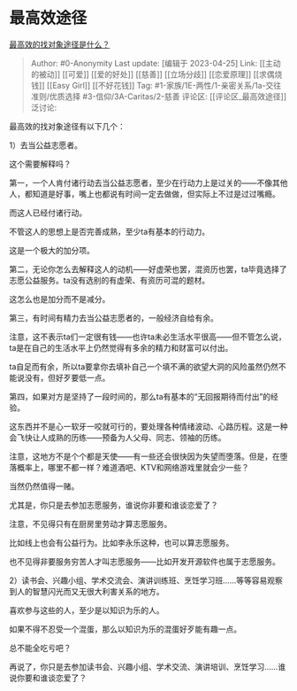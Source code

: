 # 最高效途径
[最高效的找对象途径是什么？](https://www.zhihu.com/question/37522813/answer/2206624921)

> Author: #0-Anonymity
> Last update: [编辑于 2023-04-25]
> Link: [[主动的被动]] [[可爱]] [[爱的好处]] [[慈善]] [[立场分歧]] [[恋爱原理]] [[求偶烧钱]] [[Easy Girl]] [[不好花钱]]
> Tag: #1-家族/1E-两性/1-亲密关系/1a-交往准则/优质选择 #3-信仰/3A-Caritas/2-慈善
> 评论区: [[评论区_最高效途径]]
> 泛讨论:

最高效的找对象途径有以下几个：

1）去当公益志愿者。

这个需要解释吗？

第一，一个人肯付诸行动去当公益志愿者，至少在行动力上是过关的——不像其他人，都知道是好事，嘴上也都说有时间一定去做做，但实际上不过是过过嘴瘾。

而这人已经付诸行动。

不管这人的思想上是否完善成熟，至少ta有基本的行动力。

这是一个极大的加分项。

第二，无论你怎么去解释这人的动机——好虚荣也罢，混资历也罢，ta毕竟选择了志愿公益服务。ta没有选别的有虚荣、有资历可混的题材。

这怎么也是加分而不是减分。

第三，有时间有精力去当公益志愿者的，一般经济自给有余。

注意，这不表示ta们一定很有钱——也许ta未必生活水平很高——但不管怎么说，ta是在自己的生活水平上仍然觉得有多余的精力和财富可以付出。

ta自足而有余，所以ta要拿你去填补自己一个填不满的欲望大洞的风险虽然仍然不能说没有，但好歹要低一点。

第四，如果对方是坚持了一段时间的，那么ta有基本的“无回报期待而付出”的经验。

这东西并不是心一软牙一咬就可行的，要处理各种情绪波动、心路历程。这是一种会飞快让人成熟的历练——预备为人父母、同志、领袖的历练。

注意，这地方不是个个都是天使——有一些还会很快因为失望而堕落。但是，在堕落概率上，哪里不都一样？难道酒吧、KTV和网络游戏里就会少一些？

当然仍然值得一赌。

尤其是，你只是去参加志愿服务，谁说你非要和谁谈恋爱了？

注意，不见得只有在厨房里劳动才算志愿服务。

比如线上也会有公益行为。比如李永乐这种，也可以算志愿服务。

也不见得非要服务穷苦人才叫志愿服务——比如开发开源软件也属于志愿服务。

2）读书会、兴趣小组、学术交流会、演讲训练班、烹饪学习班……等等容易观察到人的智慧闪光而又无很大利害关系的地方。

喜欢参与这些的人，至少是以知识为乐的人。

如果不得不忍受一个混蛋，那么以知识为乐的混蛋好歹能有趣一点。

总不能全吃亏吧？

再说了，你只是去参加读书会、兴趣小组、学术交流、演讲培训、烹饪学习……谁说你要和谁谈恋爱了？

